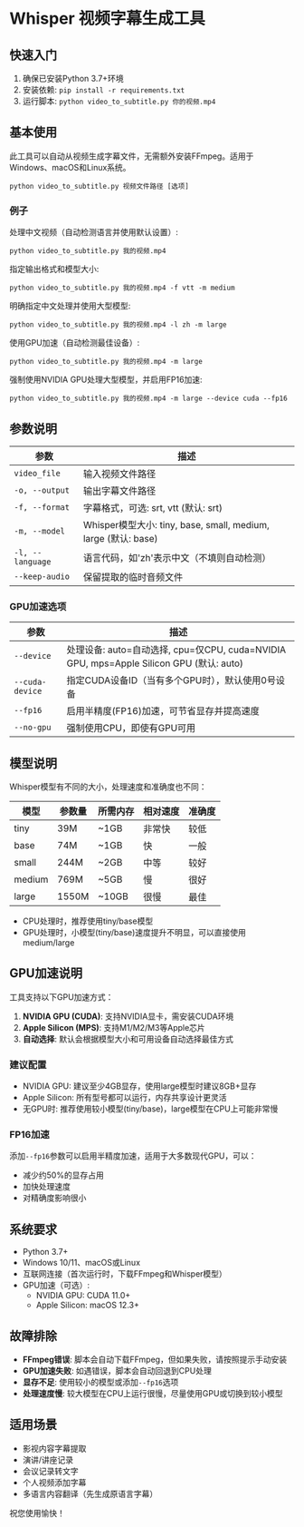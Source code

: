 # Whisper 视频字幕生成工具

## 快速入门

1. 确保已安装Python 3.7+环境
2. 安装依赖: `pip install -r requirements.txt`
3. 运行脚本: `python video_to_subtitle.py 你的视频.mp4`

## 基本使用

此工具可以自动从视频生成字幕文件，无需额外安装FFmpeg。适用于Windows、macOS和Linux系统。

```
python video_to_subtitle.py 视频文件路径 [选项]
```

### 例子

处理中文视频（自动检测语言并使用默认设置）:
```
python video_to_subtitle.py 我的视频.mp4
```

指定输出格式和模型大小:
```
python video_to_subtitle.py 我的视频.mp4 -f vtt -m medium
```

明确指定中文处理并使用大型模型:
```
python video_to_subtitle.py 我的视频.mp4 -l zh -m large
```

使用GPU加速（自动检测最佳设备）:
```
python video_to_subtitle.py 我的视频.mp4 -m large
```

强制使用NVIDIA GPU处理大型模型，并启用FP16加速:
```
python video_to_subtitle.py 我的视频.mp4 -m large --device cuda --fp16
```

## 参数说明

| 参数 | 描述 |
|------|------|
| `video_file` | 输入视频文件路径 |
| `-o, --output` | 输出字幕文件路径 |
| `-f, --format` | 字幕格式，可选: srt, vtt (默认: srt) |
| `-m, --model` | Whisper模型大小: tiny, base, small, medium, large (默认: base) |
| `-l, --language` | 语言代码，如'zh'表示中文（不填则自动检测） |
| `--keep-audio` | 保留提取的临时音频文件 |

### GPU加速选项

| 参数 | 描述 |
|------|------|
| `--device` | 处理设备: auto=自动选择, cpu=仅CPU, cuda=NVIDIA GPU, mps=Apple Silicon GPU (默认: auto) |
| `--cuda-device` | 指定CUDA设备ID（当有多个GPU时），默认使用0号设备 |
| `--fp16` | 启用半精度(FP16)加速，可节省显存并提高速度 |
| `--no-gpu` | 强制使用CPU，即使有GPU可用 |

## 模型说明

Whisper模型有不同的大小，处理速度和准确度也不同：

| 模型 | 参数量 | 所需内存 | 相对速度 | 准确度 |
|------|-------|---------|---------|-------|
| tiny | 39M | ~1GB | 非常快 | 较低 |
| base | 74M | ~1GB | 快 | 一般 |
| small | 244M | ~2GB | 中等 | 较好 |
| medium | 769M | ~5GB | 慢 | 很好 |
| large | 1550M | ~10GB | 很慢 | 最佳 |

* CPU处理时，推荐使用tiny/base模型
* GPU处理时，小模型(tiny/base)速度提升不明显，可以直接使用medium/large

## GPU加速说明

工具支持以下GPU加速方式：

1. **NVIDIA GPU (CUDA)**: 支持NVIDIA显卡，需安装CUDA环境
2. **Apple Silicon (MPS)**: 支持M1/M2/M3等Apple芯片
3. **自动选择**: 默认会根据模型大小和可用设备自动选择最佳方式

### 建议配置

* NVIDIA GPU: 建议至少4GB显存，使用large模型时建议8GB+显存
* Apple Silicon: 所有型号都可以运行，内存共享设计更灵活
* 无GPU时: 推荐使用较小模型(tiny/base)，large模型在CPU上可能非常慢

### FP16加速

添加`--fp16`参数可以启用半精度加速，适用于大多数现代GPU，可以：
- 减少约50%的显存占用
- 加快处理速度
- 对精确度影响很小

## 系统要求

* Python 3.7+
* Windows 10/11、macOS或Linux
* 互联网连接（首次运行时，下载FFmpeg和Whisper模型）
* GPU加速（可选）:
  - NVIDIA GPU: CUDA 11.0+
  - Apple Silicon: macOS 12.3+

## 故障排除

* **FFmpeg错误**: 脚本会自动下载FFmpeg，但如果失败，请按照提示手动安装
* **GPU加速失败**: 如遇错误，脚本会自动回退到CPU处理
* **显存不足**: 使用较小的模型或添加`--fp16`选项
* **处理速度慢**: 较大模型在CPU上运行很慢，尽量使用GPU或切换到较小模型

## 适用场景

* 影视内容字幕提取
* 演讲/讲座记录
* 会议记录转文字
* 个人视频添加字幕
* 多语言内容翻译（先生成原语言字幕）

祝您使用愉快！ 